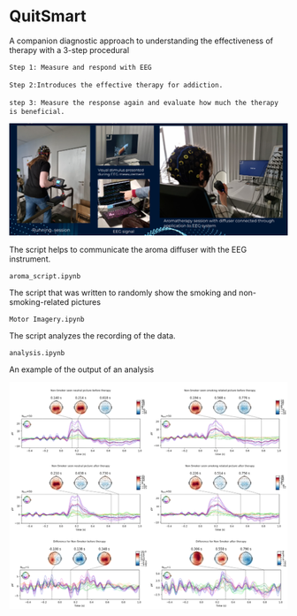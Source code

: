 # QuitSmart

A companion diagnostic approach to understanding the effectiveness of therapy with a 3-step procedural

    Step 1: Measure and respond with EEG

    Step 2:Introduces the effective therapy for addiction.

    step 3: Measure the response again and evaluate how much the therapy is beneficial.

![alt text](Images/re.png)

The script helps to communicate the aroma diffuser with the EEG instrument.

    aroma_script.ipynb

The script that was written to randomly show the smoking and non-smoking-related pictures

    Motor Imagery.ipynb
   
The script analyzes the recording of the data.
    
    analysis.ipynb

An example of the output of an analysis
 
 ![alt text](Images/result.png)